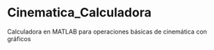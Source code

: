 # Cinematica_Calculadora

Calculadora en MATLAB para operaciones básicas de cinemática con gráficos
